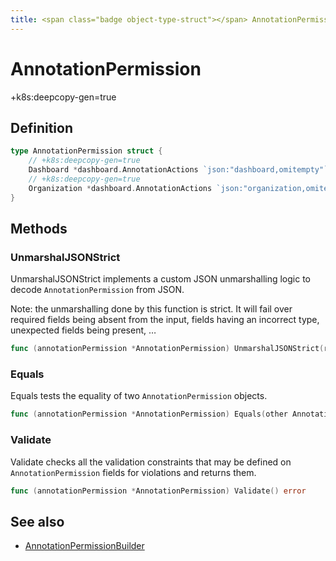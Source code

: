 ```yaml
---
title: <span class="badge object-type-struct"></span> AnnotationPermission
---
```

# <span class="badge object-type-struct"></span> AnnotationPermission

+k8s:deepcopy-gen=true

## Definition

```go
type AnnotationPermission struct {
    // +k8s:deepcopy-gen=true
    Dashboard *dashboard.AnnotationActions `json:"dashboard,omitempty"`
    // +k8s:deepcopy-gen=true
    Organization *dashboard.AnnotationActions `json:"organization,omitempty"`
}
```
## Methods

### <span class="badge object-method"></span> UnmarshalJSONStrict

UnmarshalJSONStrict implements a custom JSON unmarshalling logic to decode `AnnotationPermission` from JSON.

Note: the unmarshalling done by this function is strict. It will fail over required fields being absent from the input, fields having an incorrect type, unexpected fields being present, …

```go
func (annotationPermission *AnnotationPermission) UnmarshalJSONStrict(raw []byte) error
```

### <span class="badge object-method"></span> Equals

Equals tests the equality of two `AnnotationPermission` objects.

```go
func (annotationPermission *AnnotationPermission) Equals(other AnnotationPermission) bool
```

### <span class="badge object-method"></span> Validate

Validate checks all the validation constraints that may be defined on `AnnotationPermission` fields for violations and returns them.

```go
func (annotationPermission *AnnotationPermission) Validate() error
```

## See also

 * <span class="badge builder"></span> [AnnotationPermissionBuilder](./builder-AnnotationPermissionBuilder.md)
